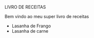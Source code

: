 LIVRO DE RECEITAS

Bem vindo ao meu super livro de receitas

- Lasanha de Frango
- Lasanha de carne
